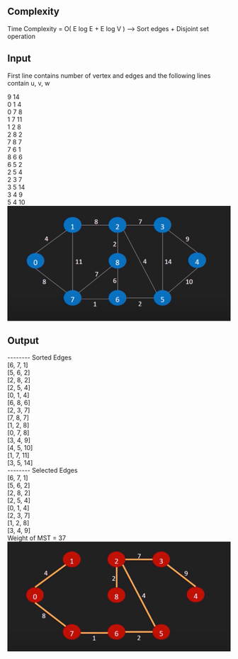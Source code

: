 ## Complexity

Time Complexity = O( E log E + E log V ) --> Sort edges + Disjoint set operation

## Input

First line contains number of vertex and edges and the following lines contain u, v, w

9 14  
0 1 4  
0 7 8  
1 7 11  
1 2 8  
2 8 2  
7 8 7  
7 6 1  
8 6 6  
6 5 2  
2 5 4  
2 3 7  
3 5 14  
3 4 9  
5 4 10  
![input](https://github.com/nagulan23/Algorithms/blob/main/Graphs/Cache%20for%20images/Screenshot%202020-12-28%20192224.png)

## Output

-------- Sorted Edges  
[6, 7, 1]  
[5, 6, 2]  
[2, 8, 2]  
[2, 5, 4]  
[0, 1, 4]  
[6, 8, 6]  
[2, 3, 7]  
[7, 8, 7]  
[1, 2, 8]  
[0, 7, 8]  
[3, 4, 9]  
[4, 5, 10]  
[1, 7, 11]  
[3, 5, 14]  
-------- Selected Edges  
[6, 7, 1]  
[5, 6, 2]  
[2, 8, 2]  
[2, 5, 4]  
[0, 1, 4]  
[2, 3, 7]  
[1, 2, 8]   
[3, 4, 9]  
Weight of MST = 37  
![output](https://github.com/nagulan23/Algorithms/blob/main/Graphs/Cache%20for%20images/Screenshot%202020-12-28%20192253.png)
